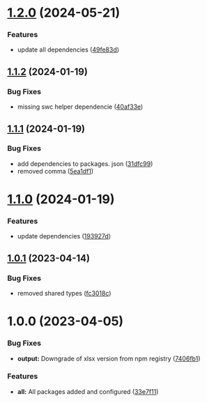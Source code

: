 # [1.2.0](https://github.com/dodevs/Acquary/compare/pool-v1.1.2...pool-v1.2.0) (2024-05-21)


### Features

* update all dependencies ([49fe83d](https://github.com/dodevs/Acquary/commit/49fe83d9838c1b19d224c05aa4812ffca2be5989))

## [1.1.2](https://github.com/dodevs/Acquary/compare/pool-v1.1.1...pool-v1.1.2) (2024-01-19)


### Bug Fixes

* missing swc helper dependencie ([40af33e](https://github.com/dodevs/Acquary/commit/40af33e628df7975adb3ffc13de1b9c8e2304992))

## [1.1.1](https://github.com/dodevs/Acquary/compare/pool-v1.1.0...pool-v1.1.1) (2024-01-19)


### Bug Fixes

* add dependencies to packages. json ([31dfc99](https://github.com/dodevs/Acquary/commit/31dfc99458dce06a833ac774d1669d940574235f))
* removed comma ([5ea1df1](https://github.com/dodevs/Acquary/commit/5ea1df141203416f2914d2126ad3f354c510173c))

# [1.1.0](https://github.com/dodevs/Acquary/compare/pool-v1.0.1...pool-v1.1.0) (2024-01-19)


### Features

* update dependencies ([193927d](https://github.com/dodevs/Acquary/commit/193927d22fc3b12f82f5a2bd09206f9f7264a756))

## [1.0.1](https://github.com/dodevs/Acquary/compare/pool-v1.0.0...pool-v1.0.1) (2023-04-14)


### Bug Fixes

* removed shared types ([fc3018c](https://github.com/dodevs/Acquary/commit/fc3018cbb5dd93830feb5533afe534768c3f142b))

# 1.0.0 (2023-04-05)


### Bug Fixes

* **output:** Downgrade of xlsx version from npm registry ([7406fb1](https://github.com/dodevs/Acquary/commit/7406fb138c791535561463cc8957c97bf804d998))


### Features

* **all:** All packages added and configured ([33e7f11](https://github.com/dodevs/Acquary/commit/33e7f11bccc1a4328ea41274329293cfe41abd7c))
